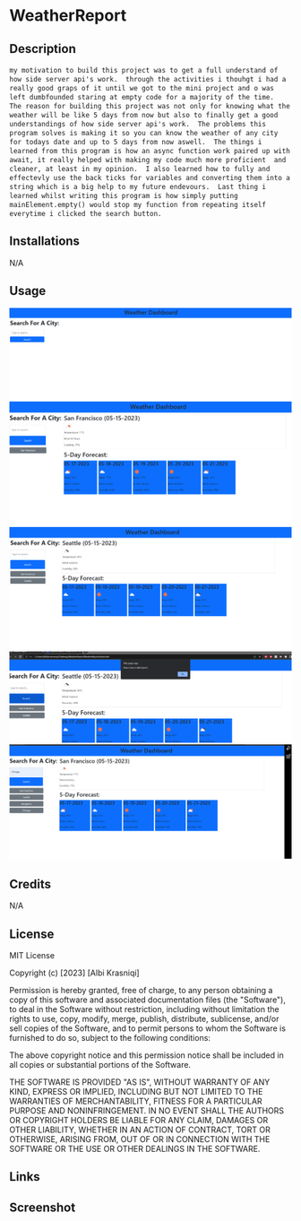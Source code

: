 # WeatherReport

## Description

    my motivation to build this project was to get a full understand of how side server api's work.  through the activities i thouhgt i had a really good graps of it until we got to the mini project and o was left dumbfounded staring at empty code for a majority of the time.  The reason for building this project was not only for knowing what the weather will be like 5 days from now but also to finally get a good understandings of how side server api's work.  The problems this program solves is making it so you can know the weather of any city for todays date and up to 5 days from now aswell.  The things i learned from this program is how an async function work paired up with await, it really helped with making my code much more proficient  and cleaner, at least in my opinion.  I also learned how to fully and effectevly use the back ticks for variables and converting them into a string which is a big help to my future endevours.  Last thing i learned whilst writing this program is how simply putting mainElement.empty() would stop my function from repeating itself everytime i clicked the search button.

## Installations

N/A

## Usage

![showing the default display of the webpage](./assets/images/Empty.png)
![showing what happens when you input a city value](./assets/images/Appearing.png)
![showing what happens when you search another city without refreshing](./assets/images/ChangedName.png)
![showing what heppens when you insert an invalid input](./assets/images/Invalid.png)
![showing how the search history does not repat previously searched values](./assets/images/Norepeat.png)

## Credits

N/A

## License

MIT License

Copyright (c) [2023] [Albi Krasniqi]

Permission is hereby granted, free of charge, to any person obtaining a copy
of this software and associated documentation files (the "Software"), to deal
in the Software without restriction, including without limitation the rights
to use, copy, modify, merge, publish, distribute, sublicense, and/or sell
copies of the Software, and to permit persons to whom the Software is
furnished to do so, subject to the following conditions:

The above copyright notice and this permission notice shall be included in all
copies or substantial portions of the Software.

THE SOFTWARE IS PROVIDED "AS IS", WITHOUT WARRANTY OF ANY KIND, EXPRESS OR
IMPLIED, INCLUDING BUT NOT LIMITED TO THE WARRANTIES OF MERCHANTABILITY,
FITNESS FOR A PARTICULAR PURPOSE AND NONINFRINGEMENT. IN NO EVENT SHALL THE
AUTHORS OR COPYRIGHT HOLDERS BE LIABLE FOR ANY CLAIM, DAMAGES OR OTHER
LIABILITY, WHETHER IN AN ACTION OF CONTRACT, TORT OR OTHERWISE, ARISING FROM,
OUT OF OR IN CONNECTION WITH THE SOFTWARE OR THE USE OR OTHER DEALINGS IN THE
SOFTWARE.

## Links

## Screenshot